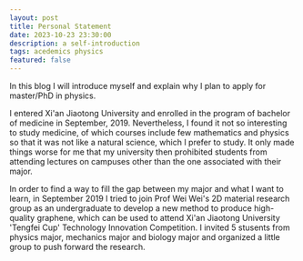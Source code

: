 ```yaml
---
layout: post
title: Personal Statement
date: 2023-10-23 23:30:00
description: a self-introduction
tags: acedemics physics
featured: false
---
```

In this blog I will introduce myself and explain why I plan to apply for master/PhD in physics.

I entered Xi'an Jiaotong University and enrolled in the program of bachelor of medicine in September, 2019. Nevertheless, I found it not so interesting to study medicine, of which courses include few mathematics and physics so that it was not like a natural science, which I prefer to study. It only made things worse for me that my university then prohibited students from attending lectures on campuses other than the one associated with their major.

In order to find a way to fill the gap between my major and what I want to learn, in September 2019 I tried to join Prof Wei Wei's 2D material research group as an undergraduate to develop a new method to produce high-quality graphene, which can be used to attend Xi'an Jiaotong University 'Tengfei Cup' Technology Innovation Competition. I invited 5 stusents from physics major, mechanics major and biology major and organized a little group to push forward the research. 

